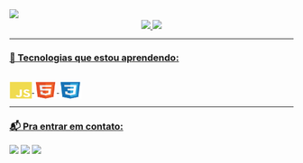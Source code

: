 <img src="https://media.giphy.com/media/qgQUggAC3Pfv687qPC/giphy.gif" width="300px">

<div align="center">
  <a href="https://github.com/daiisantos">
  <img height="180em" src="https://github-readme-stats.vercel.app/api?username=daiisantos&show_icons=true&theme=tokyonight&include_all_commits=true&count_private=true"/>
  <img height="180em" src="https://github-readme-stats.vercel.app/api/top-langs/?username=daiisantos&layout=compact&langs_count=6&theme=tokyonight"/>
</div>

---

### 🚀 Tecnologias que estou aprendendo:
<div style="display: inline_block"><br>
  <img align="center" alt="JavaScript" height="30" width="40" src="https://raw.githubusercontent.com/devicons/devicon/master/icons/javascript/javascript-plain.svg">
  <img align="center" alt="HTML5" height="30" width="40" src="https://raw.githubusercontent.com/devicons/devicon/master/icons/html5/html5-original.svg">
  <img align="center" alt="CSS3" height="30" width="40" src="https://raw.githubusercontent.com/devicons/devicon/master/icons/css3/css3-original.svg">
</div>

---

### 📬 Pra entrar em contato:

<div> 
  <a href="https://instagram.com/____daiiane____" target="_blank"><img src="https://img.shields.io/badge/-Instagram-%23E4405F?style=for-the-badge&logo=instagram&logoColor=white"></a>
  <a href="mailto:daianesantos2k@gmail.com"><img src="https://img.shields.io/badge/-Gmail-%23333?style=for-the-badge&logo=gmail&logoColor=white"></a>
  <a href="https://www.linkedin.com/in/daiane-santos-de-oliveira-512050359/" target="_blank"><img src="https://img.shields.io/badge/-LinkedIn-%230077B5?style=for-the-badge&logo=linkedin&logoColor=white"></a>
</div>
